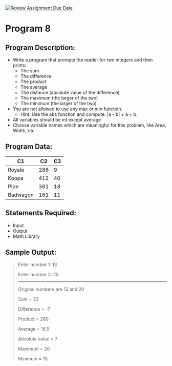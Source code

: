 [![Review Assignment Due Date](https://classroom.github.com/assets/deadline-readme-button-22041afd0340ce965d47ae6ef1cefeee28c7c493a6346c4f15d667ab976d596c.svg)](https://classroom.github.com/a/XF34Vemx)
# Program 8

## Program Description:  
- Write a program that prompts the reader for two integers and then prints:
  - The sum
  - The difference
  - The product
  - The average
  - The distance (absolute value of the difference)
  - The maximum (the larger of the two)
  - The minimum (the larger of the two)
- You are not allowed to use any max or min function.
  - Hint:  Use the abs function and compute:  |a - b| + a + b.
- All variables should be int except average
- Choose variable names which are meaningful for this problem, like Area, Width, etc.

## Program Data:
| C1  | C2 | C3 |
| ----  | ---- | ---- |
| Royale  | 286 | 9 |
| Koopa   | 412 | 40 |
| Pipe  | 361 | 18 |
| Badwagon | 161 | 11 |

## Statements Required: 
- Input
- Output
- Math Library

## Sample Output:
>Enter number 1: 13
>
>Enter number 2: 20
>
>-------------------
>
>Original numbers are 13 and 20
>
>Sum =	33
>
>Difference =	-7
>
>Product =	260
>
>Average =	 16.5
>
>Absolute value =	7
>
>Maximum =	20
>
>Minimum =	13
